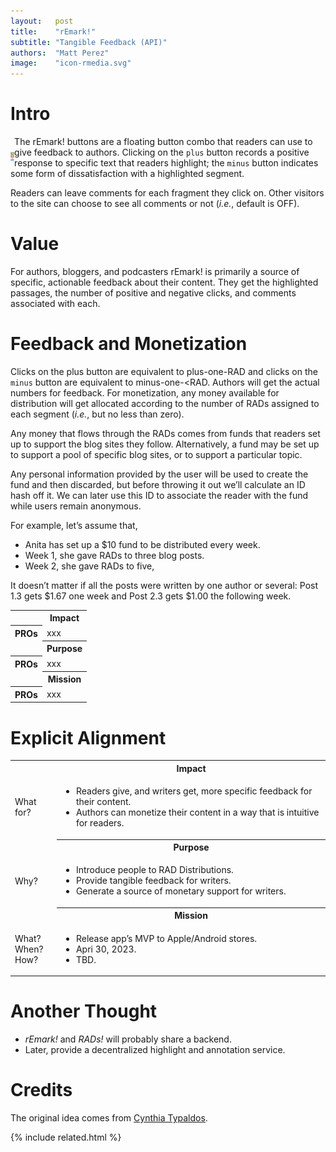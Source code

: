 ```yaml
---
layout:   post
title:    "rEmark!"
subtitle: "Tangible Feedback (API)"
authors:  "Matt Perez"
image:    "icon-rmedia.svg"
---
```


<div style="display: none; ">
 <p>For authors, bloggers, and podcasters, <span class='_paradigm'>rMARK!</span> is primarily a source of specific, actionable feedback about their content.</p>
</div>

<h1>Intro</h1>
 <div class="_center">
  <img
   src="/assets/img/remark-buttons-vertical.svg"
   height="14em"
   style="float:left; padding-top:25px; padding-right; "
   alt="">
 </div> 
 <p>The rEmark! buttons are a floating button combo that readers can use to give feedback to authors. Clicking on the <code>plus</code> button records a positive response to specific text that readers highlight; the <code>minus</code> button indicates some form of dissatisfaction with a highlighted segment.</p>
 <p>Readers can leave comments for each fragment they click on. Other visitors to the site can choose to see all comments or not (<em>i.e.</em>, default is OFF).</p>

<h1>Value</h1>
 <p>For authors, bloggers, and podcasters rEmark! is primarily a source of specific, actionable feedback about their content. They get the highlighted passages, the number of positive and negative clicks, and comments associated with each.</p>

<h1>Feedback and Monetization</h1>
 <p>Clicks on the plus button are equivalent to plus-one-<span class="_paradigm">RAD</span> and clicks on the <code>minus</code> button are equivalent to minus-one-<<span class="_paradigm">RAD</span>. Authors will get the actual numbers for feedback. For monetization, any money available for distribution will get allocated according to the number of <span class="_paradigm">RAD</span>s assigned to each segment (<em>i.e.</em>, but no less than zero).</p>
 <p>Any money that flows through the <span class="_paradigm">RAD</span>s comes from funds that readers set up to support the blog sites they follow. Alternatively, a fund may be set up to support a pool of specific blog sites, or to support a particular topic.</p>
 <p>Any personal information provided by the user will be used to create the fund and then discarded, but before throwing it out we&rsquo;ll calculate an ID hash off it. We can later use this ID to associate the reader with the fund while users remain anonymous.</p>
 <p>For example, let&rsquo;s assume that,</p>
  <ul>
   <li>Anita has set up a $10 fund to be distributed every week.</li>
   <li>Week 1, she gave <span class="_paradigm">RAD</span>s to three blog posts.</li>
   <li>Week 2, she gave <span class="_paradigm">RAD</span>s to five,</li>
  </ul>
 <p>It doesn&rsquo;t matter if all the posts were written by one author or several: Post 1.3 gets $1.67 one week and Post 2.3 gets $1.00 the following week.</p>

 <div class="_center">
  <table class="_explicitalignment">
   <tr id="_background">
    <td></td>
    <th>Impact</th>
   </tr>
   <tr>
    <th>PROs</th>
    <td>xxx</td>
   </tr>
   <tr id="_background">
    <td></td>
    <th>Purpose</th>
   </tr>
   <tr>
    <th>PROs</th>
    <td>xxx</td>
   </tr>
   <tr id="_background">
    <td></td>
    <th>Mission</th>
   </tr>
   <tr>
    <th>PROs</th>
    <td>xxx</td>
   </tr>
  </table>
 </div>
<h1>Explicit Alignment</h1>
 <div class="_center">
  <table class="_explicitalignment">
   <tr id="_background">
    <td></td>
    <th>Impact</th>
   </tr>
   <tr>
    <td>What for?</td>
    <td>
     <ul>
      <li>Readers give, and writers get, more specific feedback for their content.</li>
      <li>Authors can monetize their content in a way that is intuitive for readers.</li>
     </ul>
    </td>
   </tr>
   <tr class="_background">
    <td></td>
    <th>Purpose</th>
   </tr>
   <tr>
    <td>Why?</td>
    <td>
     <ul>
      <li>Introduce people to <span class="_paradigm">RAD</span> Distributions.</li>
      <li>Provide tangible feedback for writers.</li>
      <li>Generate a source of monetary support for writers.</li>
     </ul>
    </td>
   </tr>
   <tr class="_background">
    <td></td>
    <th>Mission</th>
   </tr>
   <tr>
    <td>
     What?<br>
     When?<br>
     How?
    </td>
    <td>
     <ul>
      <li>Release app&rsquo;s MVP to Apple/Android stores.</li>
      <li>Apri 30, 2023.</li>
      <li>TBD.</li>
     </ul>
    </td>
   </tr>
  </table>
 </div>

<h1>Another Thought</h1>
 <ul>
  <li><em>rEmark!</em> and <em><span class="_paradigm">RAD</span>s!</em> will probably share a backend.</li>
  <li>Later, provide a decentralized highlight and annotation service.</li>
 </ul>

<h1>Credits</h1>
 <p>The original idea comes from <a href="https://www.linkedin.com/in/typaldos/" target="_blank">Cynthia Typaldos</a>.</p>

{% include related.html %}
